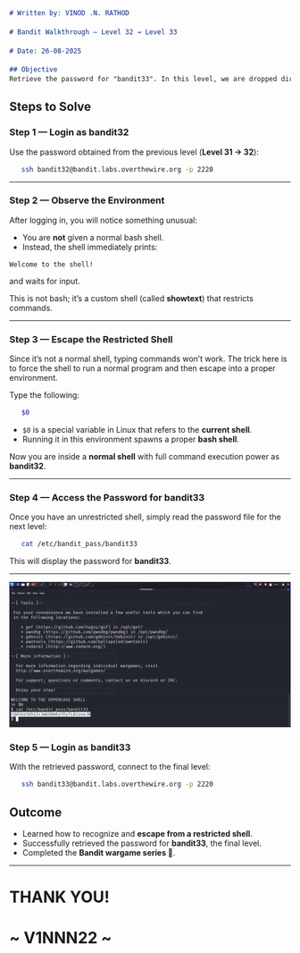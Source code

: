 ```markdown
# Written by: VINOD .N. RATHOD  

# Bandit Walkthrough — Level 32 → Level 33  

# Date: 26-08-2025  

## Objective  
Retrieve the password for "bandit33". In this level, we are dropped directly into a "special shell environment" when we log in as bandit32. We must figure out how to escape this restricted shell to access the final password.  
```

## **Steps to Solve**

### Step 1 — Login as bandit32

Use the password obtained from the previous level (**Level 31 → 32**):

```bash
   ssh bandit32@bandit.labs.overthewire.org -p 2220
```

---

### Step 2 — Observe the Environment

After logging in, you will notice something unusual:

* You are **not** given a normal bash shell.
* Instead, the shell immediately prints:

```
Welcome to the shell!
```

and waits for input.

This is not bash; it’s a custom shell (called **showtext**) that restricts commands.

---

### Step 3 — Escape the Restricted Shell

Since it’s not a normal shell, typing commands won’t work.
The trick here is to force the shell to run a normal program and then escape into a proper environment.

Type the following:

```bash
   $0
```

* `$0` is a special variable in Linux that refers to the **current shell**.
* Running it in this environment spawns a proper **bash shell**.

Now you are inside a **normal shell** with full command execution power as **bandit32**.

---

### Step 4 — Access the Password for bandit33

Once you have an unrestricted shell, simply read the password file for the next level:

```bash
   cat /etc/bandit_pass/bandit33
```

This will display the password for **bandit33**.

---

![Escaping restricted shell, spawning bash, and retrieving final password](Assets/level-32.png)

### Step 5 — Login as bandit33

With the retrieved password, connect to the final level:

```bash
   ssh bandit33@bandit.labs.overthewire.org -p 2220
```

## **Outcome**

* Learned how to recognize and **escape from a restricted shell**.
* Successfully retrieved the password for **bandit33**, the final level.
* Completed the **Bandit wargame series 🎉**.

---

# THANK YOU!
# \~ **V1NNN22** \~


